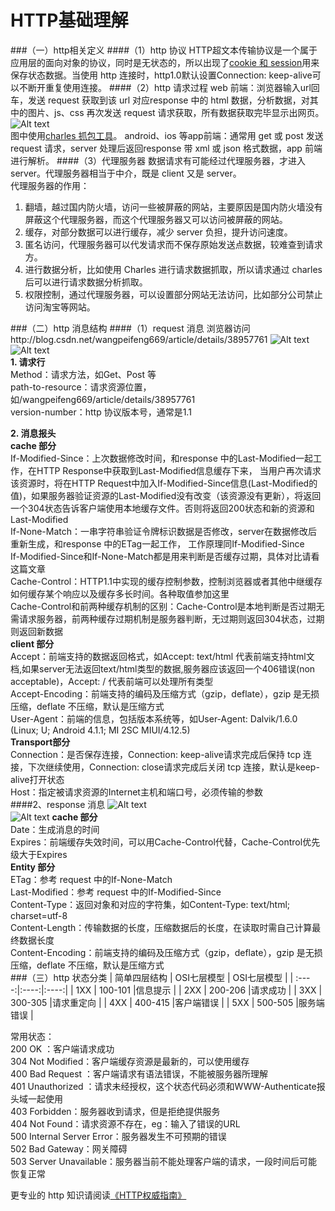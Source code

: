 HTTP基础理解
===

###（一）http相关定义
####（1）http 协议
HTTP超文本传输协议是一个属于应用层的面向对象的协议，同时是无状态的，所以出现了[cookie 和 session](http://blog.csdn.net/shuaishenkkk/article/details/8634917)用来保存状态数据。当使用 http 连接时，http1.0默认设置Connection: keep-alive可以不断开重复使用连接。
####（2）http 请求过程
web 前端：浏览器输入url回车，发送 request 获取到该 url 对应response 中的 html 数据，分析数据，对其中的图片、js、css 再次发送 request 请求获取，所有数据获取完毕显示出网页。
![Alt text](https://github.com/wangpeifeng669/DevelopStudy/blob/master/Basic/pic/http%E8%AF%B7%E6%B1%82%E8%BF%87%E7%A8%8B.png)    
图中使用[charles 抓包工具](http://www.infoq.com/cn/articles/network-packet-analysis-tool-charles)。
android、ios 等app前端：通常用 get 或 post 发送 request 请求，server 处理后返回response 带 xml 或 json 格式数据，app 前端进行解析。
####（3）代理服务器
数据请求有可能经过代理服务器，才进入server。代理服务器相当于中介，既是 client 又是 server。  
代理服务器的作用：   
1. 翻墙，越过国内防火墙，访问一些被屏蔽的网站，主要原因是国内防火墙没有屏蔽这个代理服务器，而这个代理服务器又可以访问被屏蔽的网站。  
2. 缓存，对部分数据可以进行缓存，减少 server 负担，提升访问速度。  
3. 匿名访问，代理服务器可以代发请求而不保存原始发送点数据，较难查到请求方。  
4. 进行数据分析，比如使用 Charles 进行请求数据抓取，所以请求通过 charles 后可以进行请求数据分析抓取。  
5. 权限控制，通过代理服务器，可以设置部分网站无法访问，比如部分公司禁止访问淘宝等网站。  

###（二）http 消息结构
####（1）request 消息
浏览器访问http://blog.csdn.net/wangpeifeng669/article/details/38957761
![Alt text](https://github.com/wangpeifeng669/DevelopStudy/blob/master/Basic/pic/request%E6%B6%88%E6%81%AF%E7%BB%93%E6%9E%84.png) 
![Alt text](https://github.com/wangpeifeng669/DevelopStudy/blob/master/Basic/pic/request%E6%B6%88%E6%81%AF%E5%B1%95%E7%A4%BA.png)  
**1. 请求行**  
Method：请求方法，如Get、Post 等  
path-to-resource：请求资源位置，如/wangpeifeng669/article/details/38957761  
version-number：http 协议版本号，通常是1.1  
  
**2. 消息报头**  
**cache 部分**  
If-Modified-Since：上次数据修改时间，和response 中的Last-Modified一起工作，在HTTP Response中获取到Last-Modified信息缓存下来， 当用户再次请求该资源时，将在HTTP Request中加入If-Modified-Since信息(Last-Modified的值)，如果服务器验证资源的Last-Modified没有改变（该资源没有更新），将返回一个304状态告诉客户端使用本地缓存文件。否则将返回200状态和新的资源和Last-Modified  
If-None-Match：一串字符串验证令牌标识数据是否修改，server在数据修改后重新生成，和response 中的ETag一起工作， 工作原理同If-Modified-Since  
If-Modified-Since和If-None-Match都是用来判断是否缓存过期，具体对比请看这篇文章  
Cache-Control：HTTP1.1中实现的缓存控制参数，控制浏览器或者其他中继缓存如何缓存某个响应以及缓存多长时间。各种取值参加这里   
Cache-Control和前两种缓存机制的区别：Cache-Control是本地判断是否过期无需请求服务器，前两种缓存过期机制是服务器判断，无过期则返回304状态，过期则返回新数据  
**client 部分**  
Accept：前端支持的数据返回格式，如Accept: text/html   代表前端支持html文档,如果server无法返回text/html类型的数据,服务器应该返回一个406错误(non acceptable)，Accept: / 代表前端可以处理所有类型  
Accept-Encoding：前端支持的编码及压缩方式（gzip，deflate），gzip 是无损压缩，deflate 不压缩，默认是压缩方式  
User-Agent：前端的信息，包括版本系统等，如User-Agent: Dalvik/1.6.0 (Linux; U; Android 4.1.1; MI 2SC MIUI/4.12.5)  
**Transport部分**  
Connection：是否保存连接，Connection: keep-alive请求完成后保持 tcp 连接，下次继续使用，Connection: close请求完成后关闭 tcp 连接，默认是keep-alive打开状态  
Host：指定被请求资源的Internet主机和端口号，必须传输的参数  
####2、response 消息
![Alt text](https://github.com/wangpeifeng669/DevelopStudy/blob/master/Basic/pic/response%E6%B6%88%E6%81%AF%E7%BB%93%E6%9E%84.png)  
![Alt text](https://github.com/wangpeifeng669/DevelopStudy/blob/master/Basic/pic/response%E6%B6%88%E6%81%AF%E5%B1%95%E7%A4%BA.png) 
**cache 部分**  
Date：生成消息的时间  
Expires：前端缓存失效时间，可以用Cache-Control代替，Cache-Control优先级大于Expires  
**Entity 部分**  
ETag：参考 request 中的If-None-Match  
Last-Modified：参考 request 中的If-Modified-Since  
Content-Type：返回对象和对应的字符集，如Content-Type: text/html; charset=utf-8  
Content-Length：传输数据的长度，压缩数据后的长度，在读取时需自己计算最终数据长度  
Content-Encoding：前端支持的编码及压缩方式（gzip，deflate），gzip 是无损压缩，deflate 不压缩，默认是压缩方式  
###（三）http 状态分类
| 简单四层结构    | OSI七层模型    | OSI七层模型    |
| :----:|:----:|:----:|
| 1XX    | 100-101    |信息提示    |
| 2XX    | 200-206    |请求成功    |
| 3XX    | 300-305    |请求重定向    |
| 4XX	    | 400-415    |客户端错误    |
| 5XX	    | 500-505    |服务端错误    |

常用状态：  
200 OK ：客户端请求成功  
304 Not Modified：客户端缓存资源是最新的，可以使用缓存  
400 Bad Request ：客户端请求有语法错误，不能被服务器所理解  
401 Unauthorized ：请求未经授权，这个状态代码必须和WWW-Authenticate报头域一起使用  
403 Forbidden：服务器收到请求，但是拒绝提供服务  
404 Not Found：请求资源不存在，eg：输入了错误的URL  
500 Internal Server Error：服务器发生不可预期的错误  
502 Bad Gateway：网关障碍  
503 Server Unavailable：服务器当前不能处理客户端的请求，一段时间后可能恢复正常  

更专业的 http 知识请阅读[《HTTP权威指南》](https://book.douban.com/subject/10746113/)
